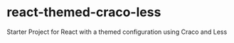 # react-themed-craco-less
Starter Project for React with a themed configuration using Craco and Less
